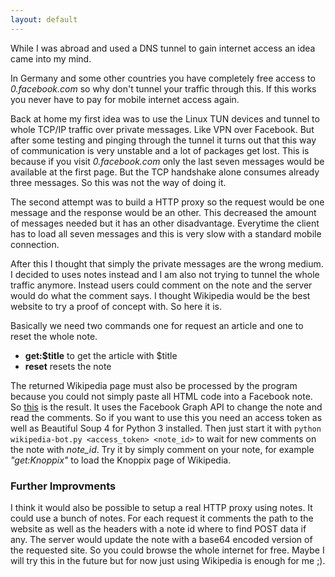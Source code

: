 ```yaml
---
layout: default
---
```


While I was abroad and used a DNS tunnel to gain internet access an idea came
into my mind.

In Germany and some other countries you have completely free access to
*0.facebook.com* so why don't tunnel your traffic through this.
If this works you never have to pay for mobile internet access again.

Back at home  my first idea was to use the Linux TUN devices and tunnel to whole
TCP/IP traffic over private messages.
Like VPN over Facebook.
But after some testing and pinging through the tunnel it turns out that this
way of communication is very unstable and a lot of packages get lost.
This is because if you visit *0.facebook.com* only the last seven messages would
be available at the first page.
But the TCP handshake alone consumes already three messages.
So this was not the way of doing it.

The second attempt was to build a HTTP proxy so the request would be one message
and the response would be an other.
This decreased the amount of messages needed but it has an other disadvantage.
Everytime the client has to load all seven messages and this is very slow with
a standard mobile connection.

After this I thought that simply the private messages are the wrong medium.
I decided to uses notes instead and I am also not trying to tunnel the whole
traffic anymore.
Instead users could comment on the note and the server would do what the comment
says.
I thought Wikipedia would be the best website to try a proof of concept with.
So here it is.

Basically we need two commands one for request an article and one to reset the
whole note.
    
* **get:$title** to get the article with $title
* **reset** resets the note

The returned Wikipedia page must also be processed by the program because you
could not simply paste all HTML code into a Facebook note.
So
[this](https://github.com/koehlma/snippets/blob/master/facebook/wikipedia-bot/wikipedia-bot.py)
is the result.
It uses the Facebook Graph API to change the note and read the comments.
So if you want to use this you need an access token as well as Beautiful Soup 4
for Python 3 installed.
Then just start it with `python wikipedia-bot.py <access_token> <note_id>` to
wait for new comments on the note with *note_id*.
Try it by simply comment on your note, for example *"get:Knoppix"* to load the
Knoppix page of Wikipedia.

### Further Improvments
I think it would also be possible to setup a real HTTP proxy using notes.
It could use a bunch of notes.
For each request it comments the path to the website as well as the headers
with a note id where to find POST data if any.
The server would update the note with a base64 encoded version of the
requested site.
So you could browse the whole internet for free.
Maybe I will try this in the future but for now just using Wikipedia is enough
for me ;).





